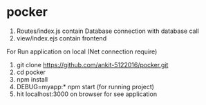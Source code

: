 # pocker
1. Routes/index.js contain Database connection with database call
2. view/index.ejs contain frontend

For Run application on local (Net connection require)
1. git clone https://github.com/ankit-5122016/pocker.git
2. cd pocker
3. npm install
4. DEBUG=myapp:* npm start (for running project)
5. hit localhost:3000 on browser for see application
